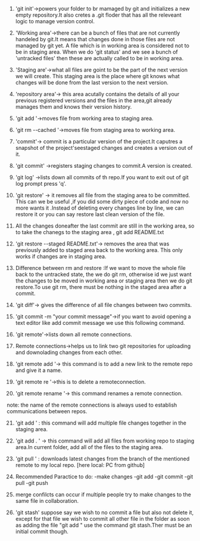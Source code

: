 1. 'git init'->powers your folder to br mamaged by git
and initializes a new empty repository.It also cretes a .git floder that has all
the releveant logic to manage version control.

2. 'Working area'->there can be a bunch of files that are not 
currently handeled by git.It means that changes
done in those files are not managed by git yet.
A file which is in working area is considered not to be in staging area.
When we do 'git status' and we see a bunch of 
'untracked files' then these are actually called to be in 
working area.

3. 'Staging are'->what all files are goint to be the part of the next version we will create.
This staging area is the place where git knows what changes will be done from the last version 
to the next version.

4. 'repository area'-> this area acutally contains the details of all your previous registered versions and 
the files in the area,git already manages them and knows their version history.

5. 'git add <file>'->moves file from working area to staging area.

6. 'git rm --cached <file>'->moves file from staging area to working area.

7. 'commit'-> commit is a particular version of the project.It caputres a snapshot of the project'seestaged changes
and creates a version out of it.

8. 'git commit' ->registers staging changes to commit.A version  is created.

9. 'git log' ->lists down all commits of th repo.If you want to exit out of git log prompt 
press 'q'. 

10. 'git restore' -> it removes all file from the staging area to be committed.
This can we be useful ,if you did some dirty piece of code and now no more wants it .Instead of deleting every changes
line by line, we can restore it or you can say restore last clean version of the file.

11. All the changes doneafter the last commit are still in the working area, so to take the chanegs to the staging area ,
git add README.txt

12. 'git restore --staged README.txt'-> removes the area that was previously added to staged area back to the working area.
This only works if changes are in staging  area.

13. Difference between rm and restore :If we want to move the whole file back to the untracked state, the we do git rm, 
otherwise id we just want the changes to be moved in working area or staging area then we do git restore.To use git rm,
there must be nothing in the staged area after a commit.

14. 'git diff'-> gives the difference of all file changes between two commits.

15. 'git commit -m "your commit message"->if you want to avoid opening a text editor like add commit message we
use this following command.

16. 'git remote'->lists down all remote connections.

17. Remote connections->helps us to link two git repositories for uploading and downolading 
changes from each other.

18. 'git remote add <name of remote> <link of remote>'-> this command is to add a new link to the 
remote repo and give it a name.

19. 'git remote re <name of remote>'->this is to delete a remoteconnection.

20. 'git remote rename <oldname> <newname>'-> this command renames a remote connection.

note: the name of the remote connections is always used to establish communications between repos.

21. 'git add <file1> <file2> <file3>' : this command will add multiple file changes together in the staging area.

22. 'git add . ' -> this command will add all files from working repo to staging area.In current folder, add all of the files to the staging area.

23. 'git pull <remote name> <branch name>' : downloads latest changes from the branch of the mentioned remote to my local repo. [here local: PC from github]

24. Recommended Paractice to do:
-make changes 
-git add <files>
-git commit
-git pull
-git push

25. merge confilcts can occur if multiple people try to make changes to the same file in collaboration.

26. 'git stash' suppose say we wish to no commit a file but also not delete it, except for that file we wish to commit all other file in the folder as soon as adding the file "git add <filename>" use the command git stash.Ther must be an initial commit though.

